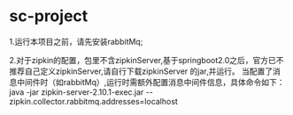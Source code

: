 # sc-project
1.运行本项目之前，请先安装rabbitMq;

2.对于zipkin的配置，包里不含zipkinServer,基于springboot2.0之后，官方已不推荐自己定义zipkinServer,请自行下载zipkinServer 的jar,并运行。
当配置了消息中间件时（如rabbitMq）,运行时需额外配置消息中间件信息，具体命令如下：
java -jar zipkin-server-2.10.1-exec.jar --zipkin.collector.rabbitmq.addresses=localhost
